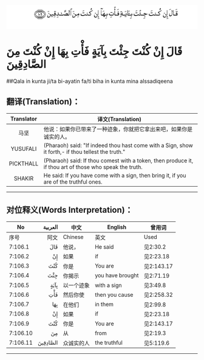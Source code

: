 ![007:106](images/007_106.gif)

# قَالَ إِنْ كُنْتَ جِئْتَ بِآيَةٍ فَأْتِ بِهَا إِنْ كُنْتَ مِنَ الصَّادِقِينَ 

##Qala in kunta ji/ta bi-ayatin fa/ti biha in kunta mina alssadiqeena 

## 翻译(Translation)：

| Translator | 译文(Translation)                                            |
| :--------: | ------------------------------------------------------------ |
|    马坚    | 他说：如果你已带来了一种迹象，你就把它拿出来吧，如果你是诚实的人。 |
|  YUSUFALI  | (Pharaoh) said: "If indeed thou hast come with a Sign, show it forth,- if thou tellest the truth." |
| PICKTHALL  | (Pharaoh) said: If thou comest with a token, then produce it, if thou art of those who speak the truth. |
|   SHAKIR   | He said: If you have come with a sign, then bring it, if you are of the truthful ones. |

---

## 对位释义(Words Interpretation)：

| No   | العربية | 中文    | English | 曾用词 |
| ---- | ------: | ------- | ------- | ------ |
| 序号 |    阿文 | Chinese | 英文    | Used   |
| 7:106.1  | قَالَ      | 他说，     | He said          | 见2:30.2   |
| 7:106.2  | إِنْ       | 如果       | if               | 见2:23.18  |
| 7:106.3  | كُنْتَ      | 你是       | You are          | 见2:143.17 |
| 7:106.4  | جِئْتَ      | 你揭示     | you have brought | 见2:71.19  |
| 7:106.5  | بِآيَةٍ     | 以一个迹象 | with a sign      | 见3:49.8   |
| 7:106.6  | فَأْتِ      | 然后你使   | then you cause   | 见2:258.32 |
| 7:106.7  | بِهَا      | 在他们     | in them          | 见2:99.8   |
| 7:106.8  | إِنْ       | 如果       | if               | 见2:23.18  |
| 7:106.9  | كُنْتَ      | 你是       | You are          | 见2:143.17 |
| 7:106.10 | مِنَ       | 从         | from             | 见2:19.3   |
| 7:106.11 | الصَّادِقِينَ | 众诚实的人 | the truthful     | 见5:119.6  |

---